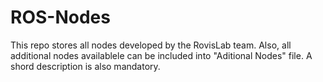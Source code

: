 # ROS-Nodes

This repo stores all nodes developed by the RovisLab team. 
Also, all additional nodes availablele can be included into "Aditional Nodes" file. A shord description is also mandatory. 
